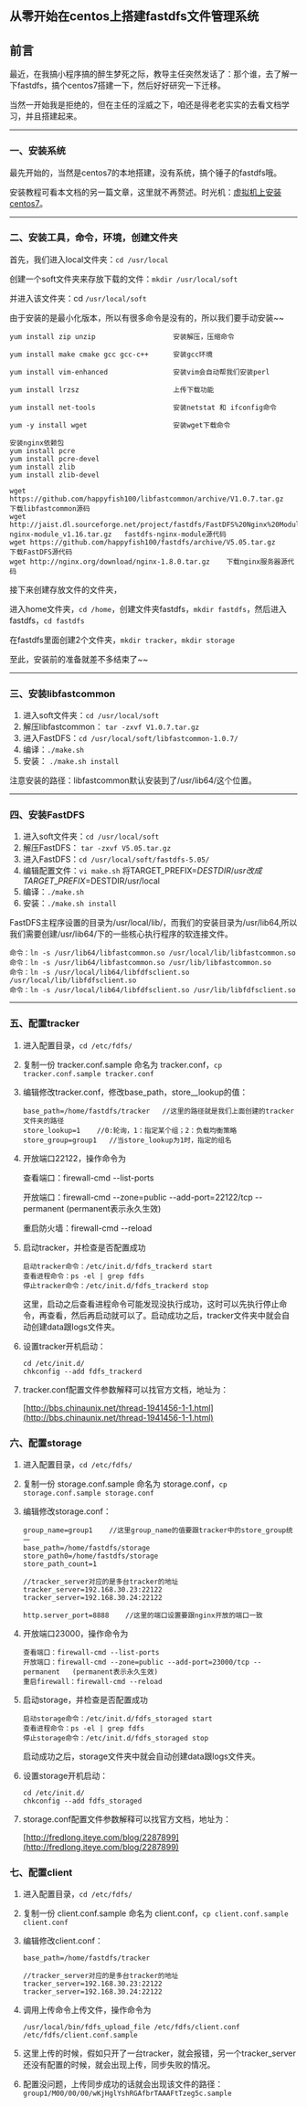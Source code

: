 ## 从零开始在centos上搭建fastdfs文件管理系统

## 前言

最近，在我搞小程序搞的醉生梦死之际，教导主任突然发话了：那个谁，去了解一下fastdfs，搞个centos7搭建一下，然后好好研究一下迁移。

当然一开始我是拒绝的，但在主任的淫威之下，咱还是得老老实实的去看文档学习，并且搭建起来。

---

### 一、安装系统

最先开始的，当然是centos7的本地搭建，没有系统，搞个锤子的fastdfs哦。

安装教程可看本文档的另一篇文章，这里就不再赘述。时光机：[虚拟机上安装centos7](http://192.168.3.29:4000/centos/centos/xu-ni-ji-shang-an-zhuang-centos7.html)。

---

### 二、安装工具，命令，环境，创建文件夹

首先，我们进入local文件夹：`cd /usr/local`

创建一个soft文件夹来存放下载的文件：`mkdir /usr/local/soft`

并进入该文件夹：cd `/usr/local/soft`

由于安装的是最小化版本，所以有很多命令是没有的，所以我们要手动安装~~

```
yum install zip unzip                   安装解压，压缩命令

yum install make cmake gcc gcc-c++      安装gcc环境

yum install vim-enhanced                安装vim会自动帮我们安装perl

yum install lrzsz                       上传下载功能

yum install net-tools                   安装netstat 和 ifconfig命令

yum -y install wget                     安装wget下载命令

安装nginx依赖包
yum install pcre
yum install pcre-devel
yum install zlib
yum install zlib-devel

wget https://github.com/happyfish100/libfastcommon/archive/V1.0.7.tar.gz  下载libfastcommon源码
wget http://jaist.dl.sourceforge.net/project/fastdfs/FastDFS%20Nginx%20Module%20Source%20Code/fastdfs-nginx-module_v1.16.tar.gz   fastdfs-nginx-module源代码
wget https://github.com/happyfish100/fastdfs/archive/V5.05.tar.gz    下载FastDFS源代码
wget http://nginx.org/download/nginx-1.8.0.tar.gz    下载nginx服务器源代码
```

接下来创建存放文件的文件夹，

进入home文件夹，`cd /home`，创建文件夹fastdfs，`mkdir fastdfs`，然后进入fastdfs，`cd fastdfs`

在fastdfs里面创建2个文件夹，`mkdir tracker`，`mkdir storage`

至此，安装前的准备就差不多结束了~~

---

### 三、安装libfastcommon

1. 进入soft文件夹：`cd /usr/local/soft`
2. 解压libfastcommon： `tar -zxvf V1.0.7.tar.gz`
3. 进入FastDFS：`cd /usr/local/soft/libfastcommon-1.0.7/`
4. 编译：`./make.sh`
5. 安装： `./make.sh install`

注意安装的路径：libfastcommon默认安装到了/usr/lib64/这个位置。

---

### 四、安装FastDFS

1. 进入soft文件夹：`cd /usr/local/soft`
2. 解压FastDFS： `tar -zxvf V5.05.tar.gz`
3. 进入FastDFS：`cd /usr/local/soft/fastdfs-5.05/`
4. 编辑配置文件：`vi make.sh`   将TARGET\_PREFIX=$DESTDIR/usr改成TARGET\_PREFIX=$DESTDIR/usr/local
5. 编译：`./make.sh`
6. 安装：`./make.sh install`

FastDFS主程序设置的目录为/usr/local/lib/，而我们的安装目录为/usr/lib64,所以我们需要创建/usr/lib64/下的一些核心执行程序的软连接文件。

```
命令：ln -s /usr/lib64/libfastcommon.so /usr/local/lib/libfastcommon.so
命令：ln -s /usr/lib64/libfastcommon.so /usr/lib/libfastcommon.so
命令：ln -s /usr/local/lib64/libfdfsclient.so /usr/local/lib/libfdfsclient.so
命令：ln -s /usr/local/lib64/libfdfsclient.so /usr/lib/libfdfsclient.so
```

---

### 五、配置tracker

1. 进入配置目录，`cd /etc/fdfs/`
2. 复制一份 tracker.conf.sample 命名为 tracker.conf，`cp tracker.conf.sample tracker.conf`
3. 编辑修改tracker.conf，修改base_path，store_\_lookup的值：

   ```
   base_path=/home/fastdfs/tracker   //这里的路径就是我们上面创建的tracker文件夹的路径
   store_lookup=1    //0:轮询，1：指定某个组；2：负载均衡策略
   store_group=group1   //当store_lookup为1时，指定的组名
   ```

4. 开放端口22122，操作命令为

   查看端口：firewall-cmd --list-ports

   开放端口：firewall-cmd --zone=public --add-port=22122/tcp --permanent   \(permanent表示永久生效\)

   重启防火墙：firewall-cmd --reload

5. 启动tracker，并检查是否配置成功

   ```
   启动tracker命令：/etc/init.d/fdfs_trackerd start
   查看进程命令：ps -el | grep fdfs
   停止tracker命令：/etc/init.d/fdfs_trackerd stop
   ```

   这里，启动之后查看进程命令可能发现没执行成功，这时可以先执行停止命令，再查看，然后再启动就可以了。启动成功之后，tracker文件夹中就会自动创建data跟logs文件夹。

6. 设置tracker开机启动：

   ```
   cd /etc/init.d/
   chkconfig --add fdfs_trackerd
   ```

7. tracker.conf配置文件参数解释可以找官方文档，地址为：

   [http://bbs.chinaunix.net/thread-1941456-1-1.html](http://bbs.chinaunix.net/thread-1941456-1-1.html)

### 六、配置storage

1. 进入配置目录，`cd /etc/fdfs/`
2. 复制一份 storage.conf.sample 命名为 storage.conf，`cp storage.conf.sample storage.conf`
3. 编辑修改storage.conf：

   ```
   group_name=group1    //这里group_name的值要跟tracker中的store_group统一
   base_path=/home/fastdfs/storage
   store_path0=/home/fastdfs/storage
   store_path_count=1

   //tracker_server对应的是多台tracker的地址
   tracker_server=192.168.30.23:22122
   tracker_server=192.168.30.24:22122

   http.server_port=8888    //这里的端口设置要跟nginx开放的端口一致
   ```

4. 开放端口23000，操作命令为

   ```
   查看端口：firewall-cmd --list-ports
   开放端口：firewall-cmd --zone=public --add-port=23000/tcp --permanent   (permanent表示永久生效)
   重启firewall：firewall-cmd --reload
   ```

5. 启动storage，并检查是否配置成功

   ```
   启动storage命令：/etc/init.d/fdfs_storaged start
   查看进程命令：ps -el | grep fdfs
   停止storage命令：/etc/init.d/fdfs_storaged stop
   ```

   启动成功之后，storage文件夹中就会自动创建data跟logs文件夹。

6. 设置storage开机启动：

   ```
   cd /etc/init.d/ 
   chkconfig --add fdfs_storaged
   ```

7. storage.conf配置文件参数解释可以找官方文档，地址为：

   [http://fredlong.iteye.com/blog/2287899](http://fredlong.iteye.com/blog/2287899)

### 七、配置client

1. 进入配置目录，`cd /etc/fdfs/`
2. 复制一份 client.conf.sample 命名为 client.conf，`cp client.conf.sample client.conf`
3. 编辑修改client.conf：

   ```
   base_path=/home/fastdfs/tracker

   //tracker_server对应的是多台tracker的地址
   tracker_server=192.168.30.23:22122
   tracker_server=192.168.30.24:22122
   ```

4. 调用上传命令上传文件，操作命令为

   ```
   /usr/local/bin/fdfs_upload_file /etc/fdfs/client.conf /etc/fdfs/client.conf.sample
   ```

5. 这里上传的时候，假如只开了一台tracker，就会报错，另一个tracker\_server还没有配置的时候，就会出现上传，同步失败的情况。

6. 配置没问题，上传同步成功的话就会出现该文件的路径：  
   `group1/M00/00/00/wKjHglYshRGAfbrTAAAFtTzeg5c.sample`



